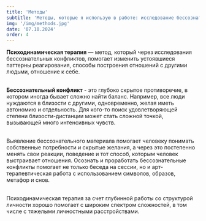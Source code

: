 ```yaml
---
title: 'Методы'
subtitle: 'Методы, которые я использую в работе: исследование бессознательных конфликтов, арт-терапия с использованием символов и метафор...'
img: '/img/methods.jpg'
date: '07.10.2024'
order: 4
---
```


**Психодинамическая терапия** — метод, который через исследования бессознательных конфликтов, помогает изменить устоявшиеся паттерны реагирования, способы построения отношений с другими людьми, отношение к себе.<br/><br/>

**Бессознательный конфликт** - это глубоко скрытое противоречие, в котором иногда бывает сложно найти баланс. Например, все люди нуждаются в близости с другими, одновременно, желая иметь автономию и отдельность. Для кого-то поиск удовлетворяющей степени близости-дистанции может стать сложной точкой, вызывающей много интенсивных чувств.<br/><br/>

Выявление бессознательного материала помогает человеку понимать собственные потребности и скрытые желания, а через это постепенно менять свои реакции, поведение и тот способ, которым человек выстраивает отношения.
Осознать и проработать бессознательные конфликты помогает не только беседа на сессии, но и арт-терапевтическая работа с использованием символов, образов, метафор и снов.<br/><br/>

Психодинамическая терапия за счет глубинной работы со структурой личности хорошо помогает с широким спектром сложностей, в том числе с тяжелыми личностными расстройствами.<br/><br/>

